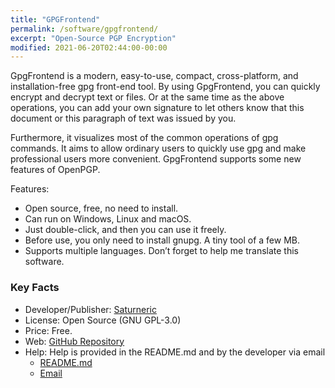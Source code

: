 ```yaml
---
title: "GPGFrontend"
permalink: /software/gpgfrontend/
excerpt: "Open-Source PGP Encryption"
modified: 2021-06-20T02:44:00-00:00
---
```


GpgFrontend is a modern, easy-to-use, compact, cross-platform, and installation-free gpg front-end tool. By using GpgFrontend, you can quickly encrypt and decrypt text or files. Or at the same time as the above operations, you can add your own signature to let others know that this document or this paragraph of text was issued by you.

Furthermore, it visualizes most of the common operations of gpg commands. It aims to allow ordinary users to quickly use gpg and make professional users more convenient. GpgFrontend supports some new features of OpenPGP.

Features:

* Open source, free, no need to install.
* Can run on Windows, Linux and macOS.
* Just double-click, and then you can use it freely.
* Before use, you only need to install gnupg. A tiny tool of a few MB.
* Supports multiple languages. Don’t forget to help me translate this software.

### Key Facts

* Developer/Publisher: [Saturneric](https://bktus.com/)
* License: Open Source (GNU GPL-3.0)
* Price: Free.
* Web: [GitHub Repository](https://github.com/saturneric/GpgFrontend)
* Help: Help is provided in the README.md and by the developer via email
	* [README.md](https://github.com/saturneric/GpgFrontend/blob/main/README.md)
	* [Email](mailto:eric@bktus.com)